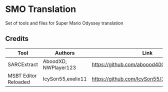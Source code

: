 # SMO Translation
Set of tools and files for Super Mario Odyssey translation

## Credits
|Tool|Authors|Link|
|--|--|--|
SARCExtract|AboodXD, NWPlayer123|https://github.com/aboood40091/SARCExtract|
|MSBT Editor Reloaded|IcySon55,exelix11|https://github.com/IcySon55/3DLandMSBTed